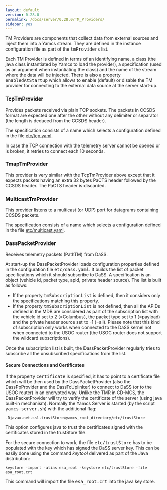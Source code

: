 ```yaml
---
layout: default
version: 0.28.0
permalink: /docs/server/0.28.0/TM_Providers/
sidebar: yes
---
```


TM Providers are components that collect data from external sources and inject them into a Yamcs stream. They are defined in the instance configuration file as part of the <tt>tmProviders</tt> list.

Each TM Provider is defined in terms of an identifying name, a class (the java class instantiated by Yamcs to load the provider), a specification (used as an argument when instantiating the class) and the name of the stream where the data will be injected. There is also a property <tt>enabledAtStartup</tt> which allows to enable (default) or disable the TM provider for connecting to the external data source at the server start-up.


### TcpTmProvider
Provides packets received via plain TCP sockets. The packets in CCSDS format are expected one after the other without any delimiter or separator (the length is deduced from the CCSDS header).

The specification consists of a name which selects a configuration defined in the file [etc/tcp.yaml](/docs/server/tcp.yaml/).

In case the TCP connection with the telemetry server cannot be opened or is broken, it retries to connect each 10 seconds.

### TmapTmProvider
This provider is very similar with the TcpTmProvider above except that it expects packets having an extra 32 bytes PaCTS header followed by the CCSDS header. The PaCTS header is discarded.


### MulticastTmProvider
This provider listens to a multicast (or UDP) port for datagrams containing CCSDS packets.

The specification consists of a name which selects a configuration defined in the file [etc/multicast.yaml](/docs/server/multicast.yaml/).

### DassPacketProvider
Receives telemetry packets (PathTM) from DaSS. 

At  start-up the DassPacketProvider loads configuration properties defined in the configuration file <tt>etc/dass.yaml</tt>. It builds the list of packet specifications which it should subscribe to DaSS. A specification is an object (vehicle id, packet type, apid, private header source). The list is built as follows:

* If the property <tt>tmSubscriptionList</tt> is defined, then it considers only the specifications matching this property.
* If the property <tt>tmSubscriptionList</tt> is not defined, then all the APIDs defined in the MDB are considered as part of the subscription list with the vehicle id set to 2 (=Columbus), the packet type set to 1 (=payload) and the private header source set to -1 (=all). Please note that this kind of subscription only works when connected to the DaSS kernel not when connected to the USOC router (the USOC router does not support the wildcard subscriptions).

Once the subscription list is built, the DassPacketProvider regularly tries to subscribe all the unsubscribed specifications from the list.

#### Secure Connections and Certificates
If the property <tt>certificate</tt> is specified, it has to point to a certificate file which will be then used by the DassPacketProvider (also the DassPpProvider and the DassTcUplinker) to connect to DaSS (or to the USOC router) in an encrypted way. Unlike the TMR in CD-MCS, the DassPacketProvider will try to verify the certificate of the server (using java built-in mechanism). Normally the Yamcs Server is started (by the script <tt>yamcs-server.sh</tt>) with the additional flag:

    -Djavax.net.ssl.trustStore=yamcs_root_directory/etc/trustStore
    
 This option configures java to trust the certificates signed with the certificates stored in the trustStore file.

For the secure connection to work, the file <tt>etc/trustStore</tt> has to be populated with the key which has signed the DaSS server key. This can be easily done using the command *keytool* delivered as part of the Java distribution:

    keystore -import -alias esa_root -keystore etc/trustStore -file esa_root.crt

This command will import the file <tt>esa_root.crt</tt> into the java key store.

